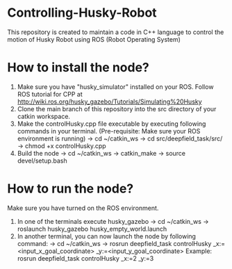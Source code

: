 # Controlling-Husky-Robot
This repository is created to maintain a code in C++ language to control the motion of Husky Robot using ROS (Robot Operating System)

# How to install the node?
1) Make sure you have "husky_simulator" installed on your ROS. Follow ROS tutorial for CPP at http://wiki.ros.org/husky_gazebo/Tutorials/Simulating%20Husky
2) Clone the main branch of this repository into the src directory of your catkin workspace.
3) Make the controlHusky.cpp file executable by executing following commands in your terminal. (Pre-requisite: Make sure your ROS environment is running)
  -> cd ~/catkin_ws
  -> cd src/deepfield_task/src/
  -> chmod +x controlHusky.cpp
4) Build the node
  -> cd ~/catkin_ws
  -> catkin_make
  -> source devel/setup.bash

# How to run the node?
Make sure you have turned on the ROS environment.
1) In one of the terminals execute husky_gazebo 
  -> cd ~/catkin_ws
  -> roslaunch husky_gazebo husky_empty_world.launch
2) In another terminal, you can now launch the node by following command:
  -> cd ~/catkin_ws
  -> rosrun deepfield_task controlHusky _x:=<input_x_goal_coordinate> _y:=<input_y_goal_coordinate>
    Example: rosrun deepfield_task controlHusky _x:=2 _y:=3

